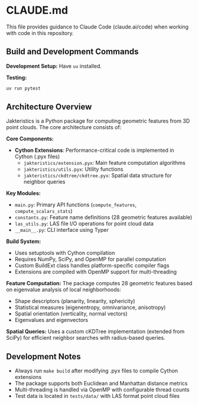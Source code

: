 # CLAUDE.md

This file provides guidance to Claude Code (claude.ai/code) when working with code in this repository.

## Build and Development Commands

**Development Setup:**
Have `uv` installed.

**Testing:**
```bash
uv run pytest
```

## Architecture Overview

Jakteristics is a Python package for computing geometric features from 3D point clouds. The core architecture consists of:

**Core Components:**
- **Cython Extensions**: Performance-critical code is implemented in Cython (.pyx files)
  - `jakteristics/extension.pyx`: Main feature computation algorithms
  - `jakteristics/utils.pyx`: Utility functions
  - `jakteristics/ckdtree/ckdtree.pyx`: Spatial data structure for neighbor queries

**Key Modules:**
- `main.py`: Primary API functions (`compute_features`, `compute_scalars_stats`)
- `constants.py`: Feature name definitions (28 geometric features available)
- `las_utils.py`: LAS file I/O operations for point cloud data
- `__main__.py`: CLI interface using Typer

**Build System:**
- Uses setuptools with Cython compilation
- Requires NumPy, SciPy, and OpenMP for parallel computation
- Custom BuildExt class handles platform-specific compiler flags
- Extensions are compiled with OpenMP support for multi-threading

**Feature Computation:**
The package computes 28 geometric features based on eigenvalue analysis of local neighborhoods:
- Shape descriptors (planarity, linearity, sphericity)
- Statistical measures (eigenentropy, omnivariance, anisotropy)
- Spatial orientation (verticality, normal vectors)
- Eigenvalues and eigenvectors

**Spatial Queries:**
Uses a custom cKDTree implementation (extended from SciPy) for efficient neighbor searches with radius-based queries.

## Development Notes

- Always run `make build` after modifying .pyx files to compile Cython extensions
- The package supports both Euclidean and Manhattan distance metrics
- Multi-threading is handled via OpenMP with configurable thread counts
- Test data is located in `tests/data/` with LAS format point cloud files